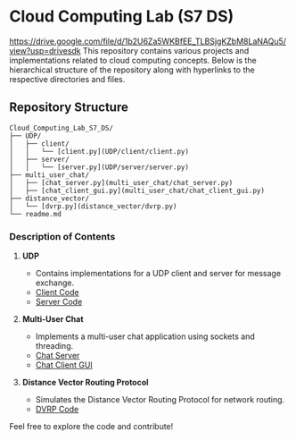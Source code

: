 # Cloud Computing Lab (S7 DS)
https://drive.google.com/file/d/1b2U6Za5WKBfEE_TLBSjgKZbM8LaNAQu5/view?usp=drivesdk
This repository contains various projects and implementations related to cloud computing concepts. Below is the hierarchical structure of the repository along with hyperlinks to the respective directories and files.

## Repository Structure

```
Cloud_Computing_Lab_S7_DS/
├── UDP/
│   ├── client/
│   │   └── [client.py](UDP/client/client.py)
│   ├── server/
│   │   └── [server.py](UDP/server/server.py)
├── multi_user_chat/
│   ├── [chat_server.py](multi_user_chat/chat_server.py)
│   ├── [chat_client_gui.py](multi_user_chat/chat_client_gui.py)
├── distance_vector/
│   └── [dvrp.py](distance_vector/dvrp.py)
└── readme.md
```

### Description of Contents

1. **UDP**  
    - Contains implementations for a UDP client and server for message exchange.
    - [Client Code](UDP/client/client.py)  
    - [Server Code](UDP/server/server.py)  

2. **Multi-User Chat**  
    - Implements a multi-user chat application using sockets and threading.
    - [Chat Server](multi_user_chat/chat_server.py)  
    - [Chat Client GUI](multi_user_chat/chat_client_gui.py)  

3. **Distance Vector Routing Protocol**  
    - Simulates the Distance Vector Routing Protocol for network routing.
    - [DVRP Code](distance_vector/dvrp.py)  

Feel free to explore the code and contribute!  
